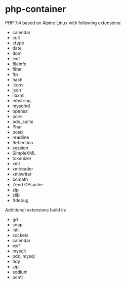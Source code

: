 # php-container

PHP 7.4 based on Alpine Linux with following extensions:
- calendar
- curl
- ctype
- date
- dom
- exif
- fileinfo
- filter
- ftp
- hash
- iconv
- json
- libxml
- mbstring
- mysqlnd
- openssl
- pcre
- pdo_sqlite
- Phar
- posix
- readline
- Reflection
- session
- SimpleXML
- tokenizer
- xml
- xmlreader
- xmlwriter
- bcmath
- Zend OPcache
- zip
- zlib
- Xdebug

Additional extensions build in:
- gd
- soap
- intl
- sockets
- calendar
- exif
- mysqli
- pdo_mysql
- tidy
- zip
- sodium
- pcntl
